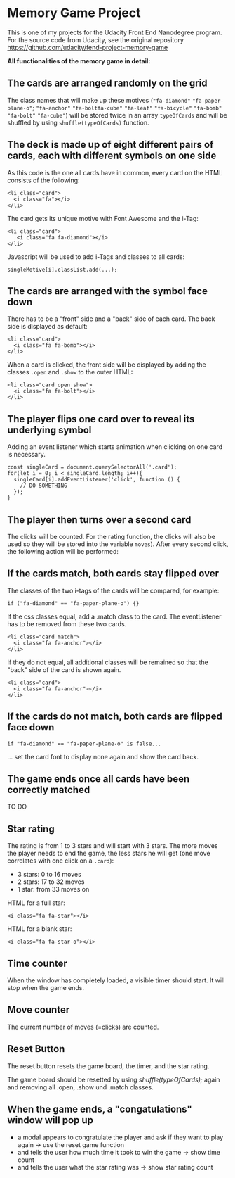 # Memory Game Project

This is one of my projects for the Udacity Front End Nanodegree program. For the source code from Udacity, see the original repository https://github.com/udacity/fend-project-memory-game

**All functionalities of the memory game in detail:**

## The cards are arranged randomly on the grid

The class names that will make up these motives (`"fa-diamond"` `"fa-paper-plane-o"`; `"fa-anchor"` `"fa-boltfa-cube"` `"fa-leaf"` `"fa-bicycle"` `"fa-bomb"` `"fa-bolt"` `"fa-cube"`) will be stored twice in an array `typeOfCards` and will be shuffled by using `shuffle(typeOfCards)` function.

## The deck is made up of eight different pairs of cards, each with different symbols on one side

As this code is the one all cards have in common, every card on the HTML consists of the following:

```
<li class="card">
  <i class="fa"></i>
</li>
```

The card gets its unique motive with Font Awesome and the i-Tag:

```
<li class="card">
   <i class="fa fa-diamond"></i>
</li>
```

Javascript will be used to add i-Tags and classes to all cards:

```
singleMotive[i].classList.add(...);
```

## The cards are arranged with the symbol face down

There has to be a "front" side and a "back" side of each card. The back side is displayed as default:

```
<li class="card">
  <i class="fa fa-bomb"></i>
</li>
```

When a card is clicked, the front side will be displayed by adding the classes `.open` and `.show` to the outer HTML:

```
<li class="card open show">
  <i class="fa fa-bolt"></i>
</li>
```

## The player flips one card over to reveal its underlying symbol

Adding an event listener which starts animation when clicking on one card is necessary.

```
const singleCard = document.querySelectorAll('.card');
for(let i = 0; i < singleCard.length; i++){
  singleCard[i].addEventListener('click', function () {
    // DO SOMETHING
  });
}
```

## The player then turns over a second card

The clicks will be counted. For the rating function, the clicks will also be used so they will be stored into the variable `moves`). After every second click, the following action will be performed:

## If the cards match, both cards stay flipped over

The classes of the two i-tags of the cards will be compared, for example:

```
if ("fa-diamond" == "fa-paper-plane-o") {}
```

If the css classes equal, add a .match class to the card. The eventListener has to be removed from these two cards.

```
<li class="card match">
  <i class="fa fa-anchor"></i>
</li>
```

If they do not equal, all additional classes will be remained so that the "back" side of the card is shown again.

```
<li class="card">
  <i class="fa fa-anchor"></i>
</li>
```

## If the cards do not match, both cards are flipped face down

```
if "fa-diamond" == "fa-paper-plane-o" is false...
```

... set the card font to display none again and show the card back.

## The game ends once all cards have been correctly matched

TO DO

## Star rating

The rating is from 1 to 3 stars and will start with 3 stars. The more moves the player needs to end the game, the less stars he will get (one move correlates with one click on a `.card`):

* 3 stars: 0 to 16 moves
* 2 stars: 17 to 32 moves
* 1 star: from 33 moves on

HTML for a full star:

```
<i class="fa fa-star"></i>
```

HTML for a blank star:

```
<i class="fa fa-star-o"></i>
```

## Time counter

When the window has completely loaded, a visible timer should start. It will stop when the game ends.

## Move counter

The current number of moves (=clicks) are counted.

## Reset Button

The reset button resets the game board, the timer, and the star rating.

The game board should be resetted by using *shuffle(typeOfCards);* again and removing all .open, .show und .match classes.

## When the game ends, a "congatulations" window will pop up

* a modal appears to congratulate the player and ask if they want to play again -> use the reset game function
* and tells the user how much time it took to win the game -> show time count
* and tells the user what the star rating was -> show star rating count
